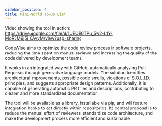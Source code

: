 ```yaml
---
sidebar_position: 4
title: Mini-World To-Do List
---
```


Video showing the tool in action: https://drive.google.com/file/d/1UEOB0TPu_5w2-L1Y-MoRSM9j5j_0AvyM/view?usp=sharing

CodeWise aims to optimize the code review process in software projects, reducing the time spent on manual reviews and increasing the quality of the code delivered by development teams.

It works in an integrated way with GitHub, automatically analyzing Pull Requests through generative language models. The solution identifies architectural improvements, possible code smells, violations of S.O.L.I.D. principles, and suggests appropriate design patterns. Additionally, it is capable of generating automatic PR titles and descriptions, contributing to clearer and more standardized documentation.

The tool will be available as a library, installable via pip, and will feature integration hooks to act directly within repositories. Its central proposal is to reduce the manual effort of reviewers, standardize code architecture, and make the development process more efficient and sustainable.